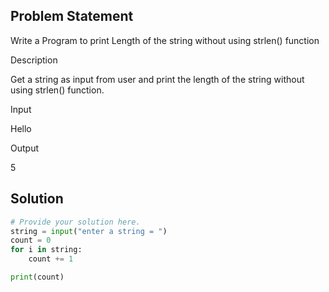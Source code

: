## Problem Statement 

Write a Program to print Length of the string without using strlen() function

Description

Get a string as input from user and print the length of the string without using strlen() function.

Input

Hello

Output

5
## Solution

```python
# Provide your solution here.
string = input("enter a string = ")
count = 0
for i in string:
    count += 1

print(count)
